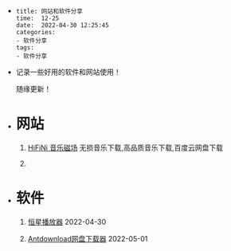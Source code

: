 - ``` 
  title: 网站和软件分享
  time:  12-25
  date:  2022-04-30 12:25:45
  categories:
  - 软件分享
  tags: 
  - 软件分享
  ```
- 记录一些好用的软件和网站使用！
  
  随缘更新！
  
  <!-- more -->
- # 网站
  
  1. [HiFiNi 音乐磁场](https://www.hifini.com/?ref=www.9eip.com) 
  无损音乐下载,高品质音乐下载,百度云网盘下载
      
  2.
- # 软件
  
  1. [恒星播放器](https://www.appinn.com/stellarplayer/  ) 2022-04-30
  
  2. [Antdownload网盘下载器](https://www.haitangw.net/2488.html/) 2022-05-01